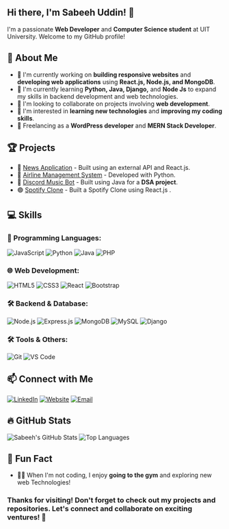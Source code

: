 ## Hi there, I'm Sabeeh Uddin! 👋

I'm a passionate **Web Developer** and **Computer Science student** at UIT University. Welcome to my GitHub profile!

## 🚀 About Me

- 🔭 I'm currently working on **building responsive websites** and **developing web applications** using **React.js, Node.js, and MongoDB**.
- 🌱 I'm currently learning **Python, Java, Django,** and **Node Js** to expand my skills in backend development and web technologies.
- 👯 I'm looking to collaborate on projects involving **web development**.
- 🤔 I'm interested in **learning new technologies** and **improving my coding skills**.
- 💼 Freelancing as a **WordPress developer** and **MERN Stack Developer**.

## 🏆 Projects

- 🚀 [News Application](https://github.com/sab-eeh/News-Application) - Built using an external API and React.js.
- 💼 [Airline Management System](https://github.com/sab-eeh/Airline-Management-System) - Developed with Python.
- 🎵 [Discord Music Bot](https://github.com/sab-eeh/discord-music-bot) - Built using Java for a **DSA project**.
- 🟢 [Spotify Clone](https://github.com/sab-eeh/React-Spotify-Clone) - Built a Spotify Clone using React.js .

## 💻 Skills

### 🚀 Programming Languages:

![JavaScript](https://img.shields.io/badge/JavaScript-F7DF1E?style=for-the-badge&logo=javascript&logoColor=black)
![Python](https://img.shields.io/badge/Python-3776AB?style=for-the-badge&logo=python&logoColor=white)
![Java](https://img.shields.io/badge/Java-ED8B00?style=for-the-badge&logo=java&logoColor=white)
![PHP](https://img.shields.io/badge/PHP-777BB4?style=for-the-badge&logo=php&logoColor=white)

### 🌐 Web Development:

![HTML5](https://img.shields.io/badge/HTML5-E34F26?style=for-the-badge&logo=html5&logoColor=white)
![CSS3](https://img.shields.io/badge/CSS3-1572B6?style=for-the-badge&logo=css3&logoColor=white)
![React](https://img.shields.io/badge/React-20232A?style=for-the-badge&logo=react&logoColor=61DAFB)
![Bootstrap](https://img.shields.io/badge/Bootstrap-563D7C?style=for-the-badge&logo=bootstrap&logoColor=white)

### 🛠 Backend & Database:

![Node.js](https://img.shields.io/badge/Node.js-43853D?style=for-the-badge&logo=node.js&logoColor=white)
![Express.js](https://img.shields.io/badge/Express.js-000000?style=for-the-badge&logo=express&logoColor=white)
![MongoDB](https://img.shields.io/badge/MongoDB-4EA94B?style=for-the-badge&logo=mongodb&logoColor=white)
![MySQL](https://img.shields.io/badge/MySQL-4479A1?style=for-the-badge&logo=mysql&logoColor=white)
![Django](https://img.shields.io/badge/Django-092E20?style=for-the-badge&logo=django&logoColor=white)

### 🛠 Tools & Others:

![Git](https://img.shields.io/badge/Git-F05032?style=for-the-badge&logo=git&logoColor=white)
![VS Code](https://img.shields.io/badge/VS%20Code-007ACC?style=for-the-badge&logo=visual-studio-code&logoColor=white)

## 📫 Connect with Me

[![LinkedIn](https://img.shields.io/badge/LinkedIn-0077B5?style=for-the-badge&logo=linkedin&logoColor=white)](https://www.linkedin.com/in/sabeeh-uddin/)
[![Website](https://img.shields.io/badge/Website-FF7139?style=for-the-badge&logo=google-chrome&logoColor=white)](#)
[![Email](https://img.shields.io/badge/Email-D14836?style=for-the-badge&logo=gmail&logoColor=white)](usabeeh72@gmail.com)


## 🔥 GitHub Stats

![Sabeeh's GitHub Stats](https://github-readme-stats.vercel.app/api?username=yourusername&show_icons=true&theme=radical)
![Top Languages](https://github-readme-stats.vercel.app/api/top-langs/?username=yourusername&layout=compact&theme=radical)


## 🎉 Fun Fact

- 🏋️‍♂️ When I'm not coding, I enjoy **going to the gym** and exploring new web Technologies!

### Thanks for visiting! Don't forget to check out my projects and repositories. Let's connect and collaborate on exciting ventures! 🚀
